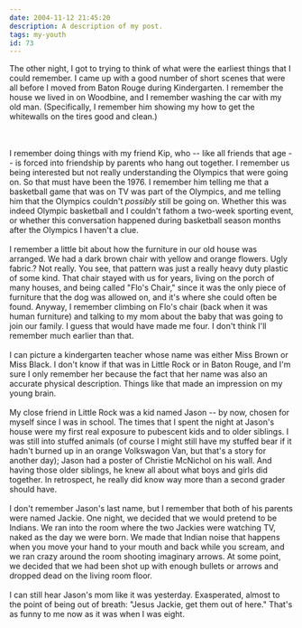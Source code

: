 ```yaml
---
date: 2004-11-12 21:45:20
description: A description of my post.
tags: my-youth
id: 73
---
```

The other night, I got to trying to think of what were the earliest things that I could remember.  I came up with a good number of short scenes that were all before I moved from Baton Rouge during Kindergarten.  I remember the house we lived in on Woodbine, and I remember washing the car with my old man.  (Specifically, I remember him showing my how to get the whitewalls on the tires good and clean.)<br />

<!--more--><br /><br />I remember doing things with my friend Kip, who -- like all friends that age -- is forced into friendship by parents who hang out together.  I remember us being interested but not really understanding the Olympics that were going on.  So that must have been the 1976.  I remember him telling me that a basketball game that was on TV was part of the Olympics, and me telling him that the Olympics couldn't <i>possibly</i> still be going on.  Whether this was indeed Olympic basketball and I couldn't fathom a two-week sporting event, or whether this conversation happened during basketball season months after the Olympics I haven't a clue.<br />
<br />
I remember a little bit about how the furniture in our old house was arranged.  We had a dark brown chair with yellow and orange flowers.  Ugly fabric.?  Not really.  You see, that pattern was just a really heavy duty plastic of some kind.  That chair stayed with us for years, living on the porch of many houses, and being called "Flo's Chair," since it was the only piece of furniture that the dog was allowed on, and it's where she could often be found.  Anyway, I remember climbing on Flo's chair (back when it was human furniture) and talking to my mom about the baby that was going to join our family.  I guess that would have made me four.  I don't think I'll remember much earlier than that.<br />
<br />
I can picture a kindergarten teacher whose name was either Miss Brown or Miss Black.  I don't know if that was in Little Rock or in Baton Rouge, and I'm sure I only remember her because the fact that her name was also an accurate physical description.  Things like that made an impression on my young brain.<br />
<br />
My close friend in Little Rock was a kid named Jason -- by now, chosen for myself since I was in school.  The times that I spent the night at Jason's house were my first real exposure to pubescent kids and to older siblings.  I was still into stuffed animals (of course I might still have my stuffed bear if it hadn't burned up in an orange Volkswagon Van, but that's a story for another day); Jason had a poster of Christie McNichol on his wall.  And having those older siblings, he knew all about what boys and girls did together.  In retrospect, he really did know way more than a second grader should have.<br />
<br />
I don't remember Jason's last name, but I remember that both of his parents were named Jackie.  One night, we decided that we would pretend to be Indians.  We ran into the room where the two Jackies were watching TV, naked as the day we were born.  We made that Indian noise that happens when you move your hand to your mouth and back while you scream, and we ran crazy around the room shooting imaginary arrows.  At some point, we decided that we had been shot up with enough bullets or arrows and dropped dead on the living room floor.<br />
<br />
I can still hear Jason's mom like it was yesterday.  Exasperated, almost to the point of being out of breath:  "Jesus Jackie, get them out of here."  That's as funny to me now as it was when I was eight.
